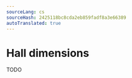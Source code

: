 ```yaml
---
sourceLang: cs
sourceHash: 2425118bc8cda2eb859fadf8a3e66389
autoTranslated: true
---
```



# Hall dimensions

TODO
